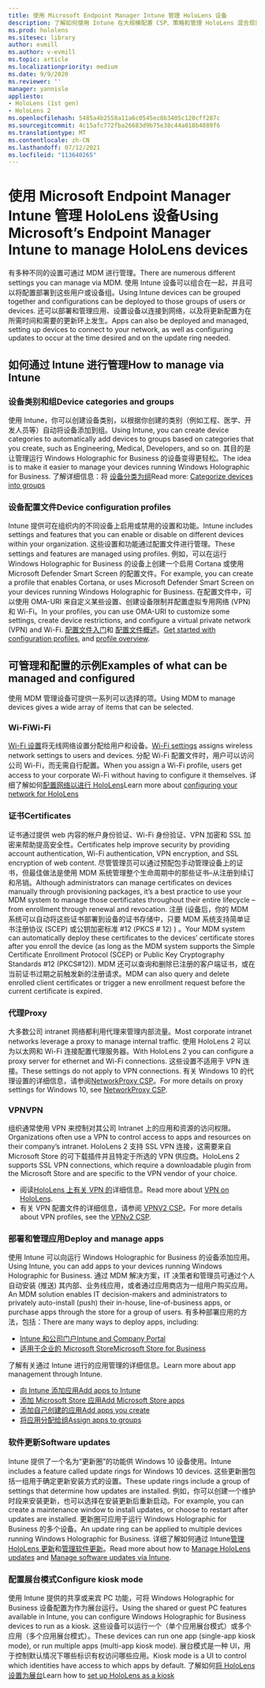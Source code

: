 ```yaml
---
title: 使用 Microsoft Endpoint Manager Intune 管理 HoloLens 设备
description: 了解如何使用 Intune 在大规模配置 CSP、策略和管理 HoloLens 混合现实设备。
ms.prod: hololens
ms.sitesec: library
author: evmill
ms.author: v-evmill
ms.topic: article
ms.localizationpriority: medium
ms.date: 9/9/2020
ms.reviewer: ''
manager: yannisle
appliesto:
- HoloLens (1st gen)
- HoloLens 2
ms.openlocfilehash: 5485a4b2558a11a6c0545ec8b3405c120cff287c
ms.sourcegitcommit: 4c15afc772fba26683d9b75e38c44a018b4889f6
ms.translationtype: MT
ms.contentlocale: zh-CN
ms.lasthandoff: 07/12/2021
ms.locfileid: "113640265"
---
```

# <a name="using-microsofts-endpoint-manager-intune-to-manage-hololens-devices"></a><span data-ttu-id="a6ba4-103">使用 Microsoft Endpoint Manager Intune 管理 HoloLens 设备</span><span class="sxs-lookup"><span data-stu-id="a6ba4-103">Using Microsoft’s Endpoint Manager Intune to manage HoloLens devices</span></span>

<span data-ttu-id="a6ba4-104">有多种不同的设置可通过 MDM 进行管理。</span><span class="sxs-lookup"><span data-stu-id="a6ba4-104">There are numerous different settings you can manage via MDM.</span></span> <span data-ttu-id="a6ba4-105">使用 Intune 设备可以组合在一起，并且可以将配置部署到这些用户或设备组。</span><span class="sxs-lookup"><span data-stu-id="a6ba4-105">Using Intune devices can be grouped together and configurations can be deployed to those groups of users or devices.</span></span> <span data-ttu-id="a6ba4-106">还可以部署和管理应用、设置设备以连接到网络，以及将更新配置为在所需时间和需要的更新环上发生。</span><span class="sxs-lookup"><span data-stu-id="a6ba4-106">Apps can also be deployed and managed, setting up devices to connect to your network, as well as configuring updates to occur at the time desired and on the update ring needed.</span></span> 

## <a name="how-to-manage-via-intune"></a><span data-ttu-id="a6ba4-107">如何通过 Intune 进行管理</span><span class="sxs-lookup"><span data-stu-id="a6ba4-107">How to manage via Intune</span></span>

### <a name="device-categories-and-groups"></a><span data-ttu-id="a6ba4-108">设备类别和组</span><span class="sxs-lookup"><span data-stu-id="a6ba4-108">Device categories and groups</span></span>
<span data-ttu-id="a6ba4-109">使用 Intune，你可以创建设备类别，以根据你创建的类别（例如工程、医学、开发人员等）自动将设备添加到组。</span><span class="sxs-lookup"><span data-stu-id="a6ba4-109">Using Intune, you can create device categories to automatically add devices to groups based on categories that you create, such as Engineering, Medical, Developers, and so on.</span></span> <span data-ttu-id="a6ba4-110">其目的是让管理运行 Windows Holographic for Business 的设备变得更轻松。</span><span class="sxs-lookup"><span data-stu-id="a6ba4-110">The idea is to make it easier to manage your devices running Windows Holographic for Business.</span></span>
<span data-ttu-id="a6ba4-111">了解详细信息：将 [设备分类为组](/mem/intune/enrollment/device-group-mapping)</span><span class="sxs-lookup"><span data-stu-id="a6ba4-111">Read more: [Categorize devices into groups](/mem/intune/enrollment/device-group-mapping)</span></span>

### <a name="device-configuration-profiles"></a><span data-ttu-id="a6ba4-112">设备配置文件</span><span class="sxs-lookup"><span data-stu-id="a6ba4-112">Device configuration profiles</span></span>
<span data-ttu-id="a6ba4-113">Intune 提供可在组织内的不同设备上启用或禁用的设置和功能。</span><span class="sxs-lookup"><span data-stu-id="a6ba4-113">Intune includes settings and features that you can enable or disable on different devices within your organization.</span></span> <span data-ttu-id="a6ba4-114">这些设置和功能通过配置文件进行管理。</span><span class="sxs-lookup"><span data-stu-id="a6ba4-114">These settings and features are managed using profiles.</span></span> <span data-ttu-id="a6ba4-115">例如，可以在运行 Windows Holographic for Business 的设备上创建一个启用 Cortana 或使用 Microsoft Defender Smart Screen 的配置文件。</span><span class="sxs-lookup"><span data-stu-id="a6ba4-115">For example, you can create a profile that enables Cortana, or uses Microsoft Defender Smart Screen on your devices running Windows Holographic for Business.</span></span>
<span data-ttu-id="a6ba4-116">在配置文件中，可以使用 OMA-URI 来自定义某些设置、创建设备限制并配置虚拟专用网络 (VPN) 和 Wi-Fi。</span><span class="sxs-lookup"><span data-stu-id="a6ba4-116">In your profiles, you can use OMA-URI to customize some settings, create device restrictions, and configure a virtual private network (VPN) and Wi-Fi.</span></span>
<span data-ttu-id="a6ba4-117">[配置文件入门](/mem/intune/configuration/device-profiles)和 [配置文件概述](/mem/intune/configuration/device-profile-create)。</span><span class="sxs-lookup"><span data-stu-id="a6ba4-117">[Get started with configuration profiles](/mem/intune/configuration/device-profiles), and [profile overview](/mem/intune/configuration/device-profile-create).</span></span>

## <a name="examples-of-what-can-be-managed-and-configured"></a><span data-ttu-id="a6ba4-118">可管理和配置的示例</span><span class="sxs-lookup"><span data-stu-id="a6ba4-118">Examples of what can be managed and configured</span></span>

<span data-ttu-id="a6ba4-119">使用 MDM 管理设备可提供一系列可以选择的项。</span><span class="sxs-lookup"><span data-stu-id="a6ba4-119">Using MDM to manage devices gives a wide array of items that can be selected.</span></span> 

### <a name="wi-fi"></a><span data-ttu-id="a6ba4-120">Wi-Fi</span><span class="sxs-lookup"><span data-stu-id="a6ba4-120">Wi-Fi</span></span>
<span data-ttu-id="a6ba4-121">[Wi-Fi 设置](/mem/intune/configuration/wi-fi-settings-configure)将无线网络设置分配给用户和设备。</span><span class="sxs-lookup"><span data-stu-id="a6ba4-121">[Wi-Fi settings](/mem/intune/configuration/wi-fi-settings-configure) assigns wireless network settings to users and devices.</span></span> <span data-ttu-id="a6ba4-122">分配 Wi-Fi 配置文件时，用户可以访问公司 Wi-Fi，而无需自行配置。</span><span class="sxs-lookup"><span data-stu-id="a6ba4-122">When you assign a Wi-Fi profile, users get access to your corporate Wi-Fi without having to configure it themselves.</span></span>
<span data-ttu-id="a6ba4-123">详细了解如何[配置网络以进行 HoloLens](hololens-commercial-infrastructure.md)</span><span class="sxs-lookup"><span data-stu-id="a6ba4-123">Learn more about [configuring your network for HoloLens](hololens-commercial-infrastructure.md)</span></span>

### <a name="certificates"></a><span data-ttu-id="a6ba4-124">证书</span><span class="sxs-lookup"><span data-stu-id="a6ba4-124">Certificates</span></span>
<span data-ttu-id="a6ba4-125">证书通过提供 web 内容的帐户身份验证、Wi-Fi 身份验证、VPN 加密和 SSL 加密来帮助提高安全性。</span><span class="sxs-lookup"><span data-stu-id="a6ba4-125">Certificates help improve security by providing account authentication, Wi-Fi authentication, VPN encryption, and SSL encryption of web content.</span></span> <span data-ttu-id="a6ba4-126">尽管管理员可以通过预配包手动管理设备上的证书，但最佳做法是使用 MDM 系统管理整个生命周期中的那些证书–从注册到续订和吊销。</span><span class="sxs-lookup"><span data-stu-id="a6ba4-126">Although administrators can manage certificates on devices manually through provisioning packages, it’s a best practice to use your MDM system to manage those certificates throughout their entire lifecycle – from enrollment through renewal and revocation.</span></span> <span data-ttu-id="a6ba4-127">注册 (设备后，你的 MDM 系统可以自动将这些证书部署到设备的证书存储中，只要 MDM 系统支持简单证书注册协议 (SCEP) 或公钥加密标准 #12 (PKCS # 12) ) 。</span><span class="sxs-lookup"><span data-stu-id="a6ba4-127">Your MDM system can automatically deploy these certificates to the devices’ certificate stores after you enroll the device (as long as the MDM system supports the Simple Certificate Enrollment Protocol (SCEP) or Public Key Cryptography Standards #12 (PKCS#12)).</span></span> <span data-ttu-id="a6ba4-128">MDM 还可以查询和删除已注册的客户端证书，或在当前证书过期之前触发新的注册请求。</span><span class="sxs-lookup"><span data-stu-id="a6ba4-128">MDM can also query and delete enrolled client certificates or trigger a new enrollment request before the current certificate is expired.</span></span> 

### <a name="proxy"></a><span data-ttu-id="a6ba4-129">代理</span><span class="sxs-lookup"><span data-stu-id="a6ba4-129">Proxy</span></span>
<span data-ttu-id="a6ba4-130">大多数公司 intranet 网络都利用代理来管理内部流量。</span><span class="sxs-lookup"><span data-stu-id="a6ba4-130">Most corporate intranet networks leverage a proxy to manage internal traffic.</span></span> <span data-ttu-id="a6ba4-131">使用 HoloLens 2 可以为以太网和 Wi-Fi 连接配置代理服务器。</span><span class="sxs-lookup"><span data-stu-id="a6ba4-131">With HoloLens 2 you can configure a proxy server for ethernet and Wi-Fi connections.</span></span> <span data-ttu-id="a6ba4-132">这些设置不适用于 VPN 连接。</span><span class="sxs-lookup"><span data-stu-id="a6ba4-132">These settings do not apply to VPN connections.</span></span> <span data-ttu-id="a6ba4-133">有关 Windows 10 的代理设置的详细信息，请参阅[NetworkProxy CSP](/windows/client-management/mdm/networkproxy-csp)。</span><span class="sxs-lookup"><span data-stu-id="a6ba4-133">For more details on proxy settings for Windows 10, see [NetworkProxy CSP](/windows/client-management/mdm/networkproxy-csp).</span></span>

### <a name="vpn"></a><span data-ttu-id="a6ba4-134">VPN</span><span class="sxs-lookup"><span data-stu-id="a6ba4-134">VPN</span></span>
<span data-ttu-id="a6ba4-135">组织通常使用 VPN 来控制对其公司 Intranet 上的应用和资源的访问权限。</span><span class="sxs-lookup"><span data-stu-id="a6ba4-135">Organizations often use a VPN to control access to apps and resources on their company’s intranet.</span></span> <span data-ttu-id="a6ba4-136">HoloLens 2 支持 SSL VPN 连接，这需要来自 Microsoft Store 的可下载插件并且特定于所选的 VPN 供应商。</span><span class="sxs-lookup"><span data-stu-id="a6ba4-136">HoloLens 2 supports SSL VPN connections, which require a downloadable plugin from the Microsoft Store and are specific to the VPN vendor of your choice.</span></span> 
- <span data-ttu-id="a6ba4-137">阅读[HoloLens 上有关 VPN 的](hololens-network.md#vpn)详细信息。</span><span class="sxs-lookup"><span data-stu-id="a6ba4-137">Read more about [VPN on HoloLens](hololens-network.md#vpn).</span></span>
- <span data-ttu-id="a6ba4-138">有关 VPN 配置文件的详细信息，请参阅 [VPNV2 CSP](/windows/client-management/mdm/vpnv2-csp)。</span><span class="sxs-lookup"><span data-stu-id="a6ba4-138">For more details about VPN profiles, see the [VPNv2 CSP](/windows/client-management/mdm/vpnv2-csp).</span></span>

### <a name="deploy-and-manage-apps"></a><span data-ttu-id="a6ba4-139">部署和管理应用</span><span class="sxs-lookup"><span data-stu-id="a6ba4-139">Deploy and manage apps</span></span>
<span data-ttu-id="a6ba4-140">使用 Intune 可以向运行 Windows Holographic for Business 的设备添加应用。</span><span class="sxs-lookup"><span data-stu-id="a6ba4-140">Using Intune, you can add apps to your devices running Windows Holographic for Business.</span></span> <span data-ttu-id="a6ba4-141">通过 MDM 解决方案，IT 决策者和管理员可通过个人自动安装 (推送) 其内部、业务线应用，或者通过应用商店为一组用户购买应用。</span><span class="sxs-lookup"><span data-stu-id="a6ba4-141">An MDM solution enables IT decision-makers and administrators to privately auto-install (push) their in-house, line-of-business apps, or purchase apps through the store for a group of users.</span></span> <span data-ttu-id="a6ba4-142">有多种部署应用的方法，包括：</span><span class="sxs-lookup"><span data-stu-id="a6ba4-142">There are many ways to deploy apps, including:</span></span>
-   [<span data-ttu-id="a6ba4-143">Intune 和公司门户</span><span class="sxs-lookup"><span data-stu-id="a6ba4-143">Intune and Company Portal</span></span>]( app-deploy-intune.md)
-   [<span data-ttu-id="a6ba4-144">适用于企业的 Microsoft Store</span><span class="sxs-lookup"><span data-stu-id="a6ba4-144">Microsoft Store for Business</span></span>]( app-deploy-store-business.md)

<span data-ttu-id="a6ba4-145">了解有关通过 Intune 进行的应用管理的详细信息。</span><span class="sxs-lookup"><span data-stu-id="a6ba4-145">Learn more about app management through Intune.</span></span>
-   [<span data-ttu-id="a6ba4-146">向 Intune 添加应用</span><span class="sxs-lookup"><span data-stu-id="a6ba4-146">Add apps to Intune</span></span>](/mem/intune/apps/apps-add)
-   [<span data-ttu-id="a6ba4-147">添加 Microsoft Store 应用</span><span class="sxs-lookup"><span data-stu-id="a6ba4-147">Add Microsoft Store apps</span></span>](/mem/intune/apps/store-apps-windows)
-   [<span data-ttu-id="a6ba4-148">添加自己创建的应用</span><span class="sxs-lookup"><span data-stu-id="a6ba4-148">Add apps you create</span></span>](/mem/intune/apps/lob-apps-windows)
- [<span data-ttu-id="a6ba4-149">将应用分配给组</span><span class="sxs-lookup"><span data-stu-id="a6ba4-149">Assign apps to groups</span></span>](/mem/intune/apps/apps-deploy)

### <a name="software-updates"></a><span data-ttu-id="a6ba4-150">软件更新</span><span class="sxs-lookup"><span data-stu-id="a6ba4-150">Software updates</span></span>
<span data-ttu-id="a6ba4-151">Intune 提供了一个名为“更新圈”的功能供 Windows 10 设备使用。</span><span class="sxs-lookup"><span data-stu-id="a6ba4-151">Intune includes a feature called update rings for Windows 10 devices.</span></span> <span data-ttu-id="a6ba4-152">这些更新圈包括一组用于确定更新安装方式的设置。</span><span class="sxs-lookup"><span data-stu-id="a6ba4-152">These update rings include a group of settings that determine how updates are installed.</span></span> <span data-ttu-id="a6ba4-153">例如，你可以创建一个维护时段来安装更新，也可以选择在安装更新后重新启动。</span><span class="sxs-lookup"><span data-stu-id="a6ba4-153">For example, you can create a maintenance window to install updates, or choose to restart after updates are installed.</span></span> <span data-ttu-id="a6ba4-154">更新圈可应用于运行 Windows Holographic for Business 的多个设备。</span><span class="sxs-lookup"><span data-stu-id="a6ba4-154">An update ring can be applied to multiple devices running Windows Holographic for Business.</span></span>
<span data-ttu-id="a6ba4-155">详细了解如何通过 Intune[管理 HoloLens 更新](hololens-updates.md)和[管理软件更新](/mem/intune/protect/windows-update-for-business-configure)。</span><span class="sxs-lookup"><span data-stu-id="a6ba4-155">Read more about how to [Manage HoloLens updates](hololens-updates.md) and [Manage software updates via Intune](/mem/intune/protect/windows-update-for-business-configure).</span></span>

### <a name="configure-kiosk-mode"></a><span data-ttu-id="a6ba4-156">配置展台模式</span><span class="sxs-lookup"><span data-stu-id="a6ba4-156">Configure kiosk mode</span></span>
<span data-ttu-id="a6ba4-157">使用 Intune 提供的共享或来宾 PC 功能，可将 Windows Holographic for Business 设备配置为作为展台运行。</span><span class="sxs-lookup"><span data-stu-id="a6ba4-157">Using the shared or guest PC features available in Intune, you can configure Windows Holographic for Business devices to run as a kiosk.</span></span> <span data-ttu-id="a6ba4-158">这些设备可以运行一个（单个应用展台模式）或多个应用（多个应用展台模式）。</span><span class="sxs-lookup"><span data-stu-id="a6ba4-158">These devices can run one app (single-app kiosk mode), or run multiple apps (multi-app kiosk mode).</span></span> <span data-ttu-id="a6ba4-159">展台模式是一种 UI，用于控制默认情况下哪些标识有权访问哪些应用。</span><span class="sxs-lookup"><span data-stu-id="a6ba4-159">Kiosk mode is a UI to control which identities have access to which apps by default.</span></span>
<span data-ttu-id="a6ba4-160">了解如何[将 HoloLens 设置为展台]( hololens-kiosk.md)</span><span class="sxs-lookup"><span data-stu-id="a6ba4-160">Learn how to [set up HoloLens as a kiosk]( hololens-kiosk.md)</span></span>

